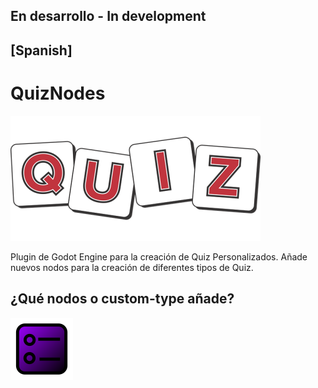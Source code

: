 ## En desarrollo - In development

## [Spanish]

# QuizNodes

![Godot Quiz Plugin](https://github.com/MatiasVME/QuizNodes/blob/master/addons/QuizNodes/Icons/Original/QuizTitle.png)

Plugin de Godot Engine para la creación de Quiz Personalizados. Añade nuevos nodos para la creación de diferentes tipos de Quiz.

## ¿Qué nodos o custom-type añade?

![MultipleChoice](https://github.com/MatiasVME/QuizNodes/blob/master/addons/QuizNodes/Icons/Original/QuizMultipleChoice.png)

